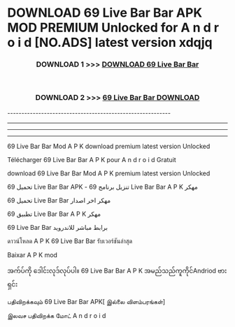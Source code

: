 # DOWNLOAD 69 Live Bar Bar  APK MOD PREMIUM Unlocked for A n d r o i d [NO.ADS] latest version xdqjq 



<div align="center">

<h3>DOWNLOAD 1 >>> <a href="https://getmod2.web.app/?judul=69 Live Bar Bar ">DOWNLOAD 69 Live Bar Bar </a></h3><br>

<h3>DOWNLOAD 2 >>> <a href="https://getmod2.web.app/?judul=69 Live Bar Bar ">69 Live Bar Bar  DOWNLOAD </a></h3>

</div>
----------------------------------------------------------

----------------------------------------------------------

----------------------------------------------------------

----------------------------------------------------------

69 Live Bar Bar  Mod A P K download premium latest version Unlocked

Télécharger 69 Live Bar Bar  A P K pour A n d r o i d Gratuit

download 69 Live Bar Bar  Mod A P K premium latest version Unlocked

تحميل 69 Live Bar Bar  APK - تنزيل برنامج 69 Live Bar Bar  A P K مهكر

تحميل 69 Live Bar Bar  مهكر اخر اصدار

تطبيق 69 Live Bar Bar  A P K مهكر

69 Live Bar Bar  برابط مباشر للاندرويد

ดาวน์โหลด A P K 69 Live Bar Bar  รับเวอร์ชันล่าสุด

Baixar A P K mod

အက်ပ်ကို ဒေါင်းလုဒ်လုပ်ပါ။ 69 Live Bar Bar  A P K အမည်သည်ကူကိုင်Andriod ဗားရှင်း

பதிவிறக்கவும் 69 Live Bar Bar  APK[ இல்லை விளம்பரங்கள்] 
 
இலவச பதிவிறக்க மோட் A n d r o i d




